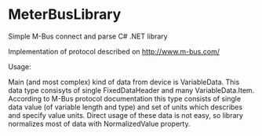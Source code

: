 # MeterBusLibrary
Simple M-Bus connect and parse C# .NET library

Implementation of protocol described on http://www.m-bus.com/

Usage:

Main (and most complex) kind of data from device is VariableData. This data type consisyts of single FixedDataHeader and many VariableData.Item. According to M-Bus protocol documentation this type consists of single data value (of variable length and type) and set of units which describes and specify value units. Direct usage of these data is not easy, so library normalizes most of data with NormalizedValue property.
